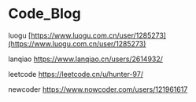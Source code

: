 # Code_Blog

luogu [https://www.luogu.com.cn/user/1285273](https://www.luogu.com.cn/user/1285273)  

lanqiao https://www.lanqiao.cn/users/2614932/  

leetcode https://leetcode.cn/u/hunter-97/  

newcoder https://www.nowcoder.com/users/121961617